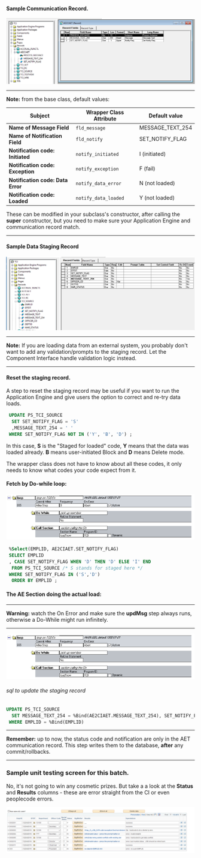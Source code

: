 #### Sample Communication Record.

![alt text](https://github.com/jpeyret/ae2ci/blob/master/media/Record.AE2CIAET.png "Record.AE2CIAET")

***
**Note:** from the base class, default values:

Subject| Wrapper Class Attribute | Default value
------------ | -----| -------------
**Name of Message Field**  | `fld_message` | MESSAGE\_TEXT\_254
**Name of Notification Field**  | `fld_notify` | SET\_NOTIFY\_FLAG
**Notification code: Initiated**  | `notify_initiated ` | I (initiated)
**Notification code: Exception**  | `notify_exception ` | F (fail)
**Notification code: Data Error**  | `notify_data_error ` | N (not loaded)
**Notification code: Loaded**  | `notify_data_loaded ` | Y (not loaded)

These can be modified in your subclass's constructor, after calling the **super** constructor, but you need to make sure your Application Engine and communication record match.

***


#### Sample Data Staging Record

![alt text](https://github.com/jpeyret/ae2ci/blob/master/media/Record.TCI_SOURCE.png "Record.TCI_SOURCE")

***
**Note:**  If you are loading data from an external system, you probably don't want to add any validation/prompts to the staging record.  Let the Component Interface handle validation logic instead.
***


#### Reset the staging record.

A step to reset the staging record may be useful if you want to run the Application Engine and give users the option to correct and re-try data loads.

````sql
 UPDATE PS_TCI_SOURCE 
  SET SET_NOTIFY_FLAG = 'S' 
  ,MESSAGE_TEXT_254 = ' ' 
 WHERE SET_NOTIFY_FLAG NOT IN ('Y', 'B', 'D') ;
````

In this case, **S** is the "Staged for loaded" code, **Y** means that the data was loaded already.  **B** means user-initiated Block and **D** means Delete mode.

The wrapper class does not have to know about all these codes, it only needs to know what codes your code expect from it.

#### Fetch by Do-while loop:

![alt text](https://github.com/jpeyret/ae2ci/blob/master/media/loop.png "loop")

````sql
 %Select(EMPLID, AE2CIAET.SET_NOTIFY_FLAG) 
 SELECT EMPLID 
 , CASE SET_NOTIFY_FLAG WHEN 'D' THEN 'D' ELSE 'I' END 
  FROM PS_TCI_SOURCE /* S stands for staged here */ 
 WHERE SET_NOTIFY_FLAG IN ('S','D') 
  ORDER BY EMPLID ;
````

#### The AE Section doing the actual load:

***
**Warning:** watch the On Error and make sure the **updMsg** step always runs, otherwise a Do-While might run infinitely.
***

![alt text](https://github.com/jpeyret/ae2ci/blob/master/media/loop.png "loop")

###### sql to update the staging record

````sql
UPDATE PS_TCI_SOURCE 
  SET MESSAGE_TEXT_254 = %Bind(AE2CIAET.MESSAGE_TEXT_254), SET_NOTIFY_FLAG = %Bind(AE2CIAET.SET_NOTIFY_FLAG) 
 WHERE EMPLID = %Bind(EMPLID)


````

***
**Remember:** up to now, the status code and notification are only in the AET communication record.  This step writes them to the database, **after** any commit/rollbacks.
***

### Sample unit testing screen for this batch.

No, it's not going to win any cosmetic prizes.  But take a a look at the **Status** and **Results** columns - these are error straight from the CI or even peoplecode errors.

![alt text](https://github.com/jpeyret/ae2ci/blob/master/media/user_screen.png "user_screen")

